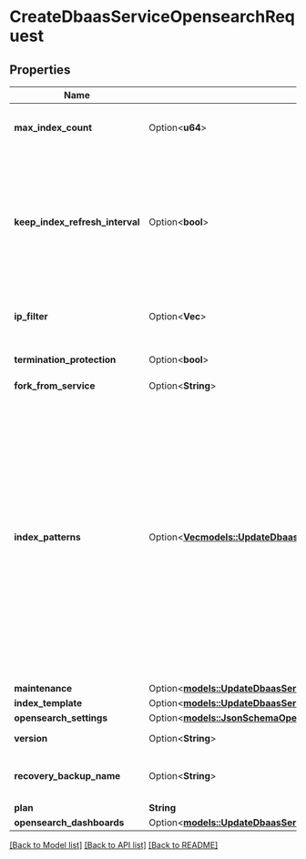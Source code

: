# CreateDbaasServiceOpensearchRequest

## Properties

Name | Type | Description | Notes
------------ | ------------- | ------------- | -------------
**max_index_count** | Option<**u64**> | Maximum number of indexes to keep before deleting the oldest one | [optional]
**keep_index_refresh_interval** | Option<**bool**> | Aiven automation resets index.refresh_interval to default value for every index to be sure that indices are always visible to search. If it doesn't fit your case, you can disable this by setting up this flag to true. | [optional]
**ip_filter** | Option<**Vec<String>**> | Allow incoming connections from CIDR address block, e.g. '10.20.0.0/16' | [optional]
**termination_protection** | Option<**bool**> | Service is protected against termination and powering off | [optional]
**fork_from_service** | Option<**String**> |  | [optional]
**index_patterns** | Option<[**Vec<models::UpdateDbaasServiceOpensearchRequestIndexPatternsInner>**](update_dbaas_service_opensearch_request_index_patterns_inner.md)> | Allows you to create glob style patterns and set a max number of indexes matching this pattern you want to keep. Creating indexes exceeding this value will cause the oldest one to get deleted. You could for example create a pattern looking like 'logs.?' and then create index logs.1, logs.2 etc, it will delete logs.1 once you create logs.6. Do note 'logs.?' does not apply to logs.10. Note: Setting max_index_count to 0 will do nothing and the pattern gets ignored. | [optional]
**maintenance** | Option<[**models::UpdateDbaasServiceMysqlRequestMaintenance**](update_dbaas_service_mysql_request_maintenance.md)> |  | [optional]
**index_template** | Option<[**models::UpdateDbaasServiceOpensearchRequestIndexTemplate**](update_dbaas_service_opensearch_request_index_template.md)> |  | [optional]
**opensearch_settings** | Option<[**models::JsonSchemaOpensearch**](json-schema-opensearch.md)> |  | [optional]
**version** | Option<**String**> | OpenSearch major version | [optional]
**recovery_backup_name** | Option<**String**> | Name of a backup to recover from for services that support backup names | [optional]
**plan** | **String** | Subscription plan | 
**opensearch_dashboards** | Option<[**models::UpdateDbaasServiceOpensearchRequestOpensearchDashboards**](update_dbaas_service_opensearch_request_opensearch_dashboards.md)> |  | [optional]

[[Back to Model list]](../README.md#documentation-for-models) [[Back to API list]](../README.md#documentation-for-api-endpoints) [[Back to README]](../README.md)


